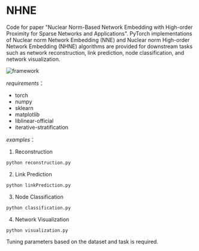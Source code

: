 # NHNE 
Code for paper "Nuclear Norm-Based Network Embedding with High-order Proximity for Sparse Networks and Applications". PyTorch implementations of Nuclear norm Network Embedding (NNE) and Nuclear norm High-order Network Embedding (NHNE) algorithms are provided for downstream tasks such as network reconstruction, link prediction, node classification, and network visualization.

![framework](https://github.com/wuzelong/NHNE/assets/45838327/3df4b3a4-afcd-4941-896c-d818f3426ebd)


*requirements*：
* torch
* numpy
* sklearn
* matplotlib
* liblinear-official
* iterative-stratification

*examples*：
1. Reconstruction
```bash
python reconstruction.py
```
2. Link Prediction
```bash
python linkPrediction.py
```
3. Node Classification
```bash
python classification.py
```
4. Network Visualization
```bash
python visualization.py
```

Tuning parameters based on the dataset and task is required.
